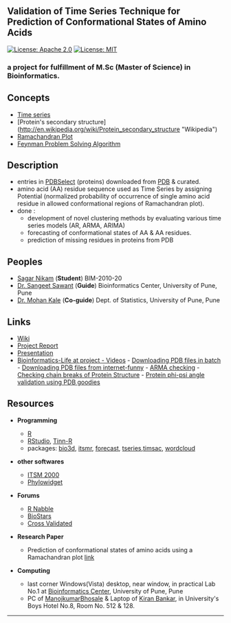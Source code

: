 ## Validation of Time Series Technique for Prediction of Conformational States of Amino Acids

[![License: Apache 2.0](https://img.shields.io/badge/License-Apache%202.0-brightgreen.svg?style=flat)](https://opensource.org/licenses/Apache-2.0)
[![License: MIT](https://img.shields.io/badge/License-MIT-red.svg?style=flat)](https://opensource.org/licenses/MIT)


### a project for fulfillment of M.Sc (Master of Science) in Bioinformatics.


## Concepts

- [Time series](http://en.wikipedia.org/wiki/Time_series "Wikipedia")
- [Protein's secondary structure] (http://en.wikipedia.org/wiki/Protein_secondary_structure "Wikipedia")
- [Ramachandran Plot](http://en.wikipedia.org/wiki/Ramachandran_plot "Wikipedia")
- [Feynman Problem Solving Algorithm](http://en.wikipedia.org/wiki/Richard_Feynman "Wikipedia")

## Description

- entries in [PDBSelect](http://bioinfo.mni.th-mh.de/pdbselect/ "Homepage") (proteins) downloaded from [PDB](http://www.rcsb.org/pdb/home/home.do "RCSB-PDB Homepage") & curated.
- amino acid (AA) residue
sequence used as Time Series by assigning Potential (normalized probability of occurrence of
single amino acid residue in allowed conformational regions of Ramachandran plot).
- done : 
  - development of novel clustering methods by evaluating various time series models
  (AR, ARMA, ARIMA)
  - forecasting of conformational states of AA & AA residues.
  - prediction of missing residues in proteins from PDB


## Peoples

- [Sagar Nikam](http://www.linkedin.com/in/sagarnikam123 "LinkedIn") (**Student**) BIM-2010-20
- [Dr. Sangeet Sawant](http://www.linkedin.com/pub/sangeeta-sawant/2/a8/873 "LinkedIn") (**Guide**) Bioinformatics Center, University of Pune, Pune
- [Dr. Mohan Kale](http://www.linkedin.com/pub/mohan-kale/59/aa4/86 "LinkedIn") (**Co-guide**) Dept. of Statistics, University of Pune, Pune


## Links

- [Wiki](http://github.com/sagarnikam/bioinfoProject/wiki)
- [Project Report](http://dx.doi.org/10.6084/m9.figshare.825377 "Figshare")
- [Presentation](http://www.slideshare.net/sagarnikam123/bim201020bioinformaticsproject "SlideShare")
- [Bioinformatics-Life at project - Videos](https://youtu.be/m3hZI-2LdyQ?list=PLMUm5MPabhqvffn1s_8KBIbo7otOYKTUu)
	  - [Downloading PDB files in batch](https://www.youtube.com/watch?v=eu1bArR180w)
	  - [Downloading PDB files from internet-funny](https://www.youtube.com/watch?v=m3hZI-2LdyQ)
	  - [ARMA checking](https://www.youtube.com/watch?v=AjJnTOU0yqA)
	  - [Checking chain breaks of Protein Structure](https://www.youtube.com/watch?v=4lJgV2L2NM0)
	  - [Protein phi-psi angle validation using PDB goodies](https://www.youtube.com/watch?v=TzomUZimKLM)
  


## Resources

- **Programming**
  - [R](http://cran.r-project.org/ "CRAN-Homepage")
  - [RStudio](http://www.rstudio.com/ "Homepage"), [Tinn-R](http://www.sciviews.org/Tinn-R/ "Homepage")
  - packages: [bio3d](http://thegrantlab.org/bio3d/ "Homepage"), [itsmr](http://cran.r-project.org/web/packages/itsmr/), [forecast](http://cran.r-project.org/web/packages/forecast/index.html ), [tseries](http://cran.r-project.org/web/packages/tseries/index.html),[timsac](http://cran.r-project.org/web/packages/timsac/), [wordcloud](http://cran.r-project.org/web/packages/wordcloud/index.html)

- **other softwares**
  - [ITSM 2000](http://faculty.washington.edu/dbp/s519/software.html "Software info")
  - [Phylowidget](http://www.phylowidget.org/ "Homepage")
  
- **Forums**  
  - [R Nabble](http://r.789695.n4.nabble.com/ "Homepage")
  - [BioStars](http://www.biostars.org/ "Homepage")
  - [Cross Validated](http://stats.stackexchange.com/ "Homepage")

- **Research Paper**
  - Prediction of conformational states of amino acids using a Ramachandran plot [link](http://www.ncbi.nlm.nih.gov/pubmed/8907507)

- **Computing**
  - last corner Windows(Vista) desktop, near window, in practical Lab No.1  at [Bioinformatics Center](http://117.239.43.116/index.html "Homepage"), University of Pune, Pune
  - PC of [ManojkumarBhosale](http://www.linkedin.com/pub/manojkumar-bhosale/1b/987/80a "LinkedIn") & Laptop of [Kiran Bankar](http://www.linkedin.com/pub/kiran-bankar/18/208/b98 "LinkedIn"), in University's Boys Hotel No.8, Room No. 512 & 128.

---
